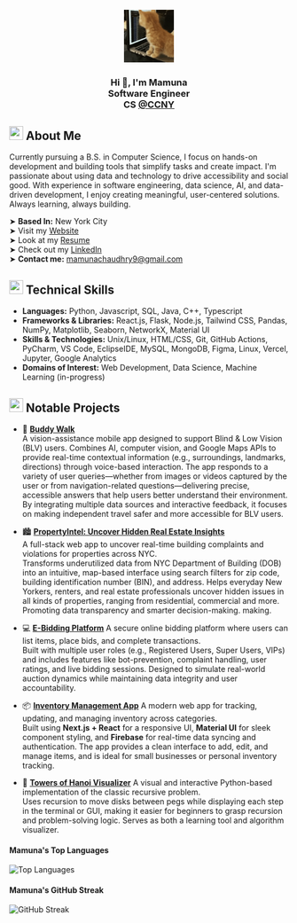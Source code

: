 <p align="center">
  <img width="18%" margin="0" padding="0" src="https://github.com/MChaudhry9/MChaudhry9/blob/main/header2.gif" alt="Header GIF">
</p>

<h3 align="center">
    Hi 👋, I'm Mamuna 
    </br> 
    Software Engineer </br> CS <a align="center" href="https://www.ccny.cuny.edu/" target="_blank"> @CCNY </a>
</h3>


<!-- ABOUT ME -->
## <img src="https://images.emojiterra.com/google/noto-emoji/unicode-15/animated/1f64c.gif" width="25" height="25"/> About Me
Currently pursuing a B.S. in Computer Science, I focus on hands-on development and building tools that simplify tasks and create impact. I'm passionate about using data and technology to drive accessibility and social good. With experience in software engineering, data science, AI, and data-driven development, I enjoy creating meaningful, user-centered solutions. Always learning, always building.

➤ **Based In:** New York City  
➤ Visit my [Website](http://mchaudhry.me)  
➤ Look at my [Resume](https://drive.google.com/file/d/1QlYXyP2plSRK4PcjFOc154Dd4rj1njP2/view?usp=sharing)<br>
➤ Check out my [LinkedIn](https://www.linkedin.com/in/mamuna-chaudhry/)  
➤ **Contact me:** [mamunachaudhry9@gmail.com](mailto:mamunachaudhry9@gmail.com)  

<!-- TECHNICAL SKILLS -->
## <img src="https://cdn3.emoji.gg/emojis/3863_gearz.gif" width="25" height="25"/> Technical Skills
- **Languages:** Python, Javascript, SQL, Java, C++, Typescript
- **Frameworks & Libraries:** React.js, Flask, Node.js, Tailwind CSS, Pandas, NumPy, Matplotlib, Seaborn, NetworkX, Material UI
- **Skills & Technologies:** Unix/Linux, HTML/CSS, Git, GitHub Actions, PyCharm, VS Code, EclipseIDE, MySQL, MongoDB, Figma, Linux, Vercel, Jupyter, Google Analytics
- **Domains of Interest:** Web Development, Data Science, Machine Learning (in-progress)

<!-- PROJECTS -->
## <img src="https://media3.giphy.com/media/KEH88lBIcTeIH62Mhx/giphy.gif?cid=6c09b952dtpdgpdbimkizhohtrsibf72qq0fbdwqqsws1m81&ep=v1_internal_gif_by_id&rid=giphy.gif&ct=s" width="25" height="25"/> Notable Projects
- 🦮 [**Buddy Walk**](https://github.com/tort8678/contextual_vlm)  
  A vision-assistance mobile app designed to support Blind & Low Vision (BLV) users. Combines AI, computer vision, and Google Maps APIs to provide real-time contextual information (e.g.,   surroundings, landmarks, directions) through voice-based interaction. The app responds to a variety of user queries—whether from images or videos captured by the user or from navigation-related questions—delivering precise, accessible answers that help users better understand their environment. By integrating multiple data sources and interactive feedback, it focuses on making independent travel safer and more accessible for BLV users.

- 🏙️ [**PropertyIntel: Uncover Hidden Real Estate Insights**](https://github.com/MChaudhry9/PropertyIntel-A-Real-Estate-App)  
  A full-stack web app to uncover real-time building complaints and violations for properties across NYC.  
  Transforms underutilized data from NYC Department of Building (DOB) into an intuitive, map-based interface using search filters for zip code, building identification number (BIN), and    address. Helps everyday New Yorkers, renters, and real estate professionals uncover hidden issues in all kinds of properties, ranging from residential, commercial and more.
  Promoting data transparency and smarter decision-making.
making.

- 💻 [**E-Bidding Platform**](https://github.com/MChaudhry9/ecom-bidding-csc322)
  A secure online bidding platform where users can list items, place bids, and complete transactions.  
  Built with multiple user roles (e.g., Registered Users, Super Users, VIPs) and includes features like bot-prevention, complaint handling, user ratings, and live bidding sessions. Designed to simulate real-world auction dynamics while maintaining data integrity and user accountability.

- 📦 [**Inventory Management App**](https://github.com/MChaudhry9/inventory-management-app)
  A modern web app for tracking, updating, and managing inventory across categories.  
  Built using **Next.js + React** for a responsive UI, **Material UI** for sleek component styling, and **Firebase** for real-time data syncing and authentication. The app provides a clean interface to add, edit, and manage items, and is ideal for small businesses or personal inventory tracking.

- 🧠 [**Towers of Hanoi Visualizer**](https://github.com/MChaudhry9/Towers-of-Hanoi_Frontend_GUI)
  A visual and interactive Python-based implementation of the classic recursive problem.  
  Uses recursion to move disks between pegs while displaying each step in the terminal or GUI, making it easier for beginners to grasp recursion and problem-solving logic. Serves as both a learning tool and algorithm visualizer.
  
#### Mamuna's Top Languages  
![Top Languages](https://github-readme-stats.vercel.app/api/top-langs/?username=MChaudhry9&layout=compact)  

#### Mamuna's GitHub Streak  
![GitHub Streak](https://github-readme-streak-stats.herokuapp.com/?user=MChaudhry9&theme=tokyonight)  
<!--
![Mamuna's GitHub Stats](https://github-readme-stats.vercel.app/api?username=MChaudhry9&show_icons=true&theme=tokyonight)
-->



